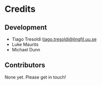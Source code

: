 Credits
=======

Development
-----------

* Tiago Tresoldi <tiago.tresoldi@lingfil.uu.se>
* Luke Maurits
* Michael Dunn

Contributors
------------

None yet. Please get in touch!
